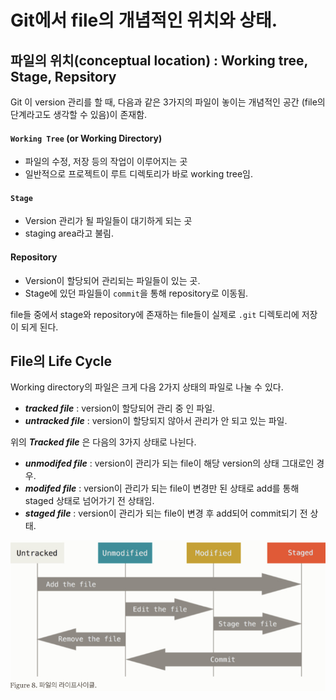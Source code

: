 # Git에서 file의 개념적인 위치와 상태.

## 파일의 위치(conceptual location) : Working tree, Stage, Repsitory

Git 이 version 관리를 할 때, 다음과 같은 3가지의 파일이 놓이는 개념적인 공간 (file의 단계라고도 생각할 수 있음)이 존재함.

#### `Working Tree` (or Working Directory)
        
* 파일의 수정, 저장 등의 작업이 이루어지는 곳
* 일반적으로 프로젝트이 루트 디렉토리가 바로 working tree임.
            
#### `Stage`

* Version 관리가 될 파일들이 대기하게 되는 곳
* staging area라고 불림.
            
#### Repository
      
* Version이 할당되어 관리되는 파일들이 있는 곳. 
* Stage에 있던 파일들이 `commit`을 통해 repository로 이동됨.
            
            
file들 중에서 stage와 repository에 존재하는 file들이 실제로 `.git` 디렉토리에 저장이 되게 된다.

## File의 Life Cycle

Working directory의 파일은 크게 다음 2가지 상태의 파일로 나눌 수 있다.

* ***tracked file*** : version이 할당되어 관리 중 인 파일.
* ***untracked file*** : version이 할당되지 않아서 관리가 안 되고 있는 파일.

위의 ***Tracked file*** 은 다음의 3가지 상태로 나뉜다.

* ***unmodifed file*** : version이 관리가 되는 file이 해당 version의 상태 그대로인 경우.
* ***modifed file*** : version이 관리가 되는 file이 변경만 된 상태로 add를 통해 staged 상태로 넘어가기 전 상태임.
* ***staged file*** : version이 관리가 되는 file이 변경 후 add되어 commit되기 전 상태.

![](./img/git_file_life_cycle.jpeg)


